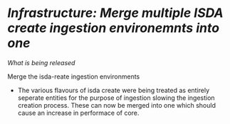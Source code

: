 # *Infrastructure: Merge multiple ISDA create ingestion environemnts into one*

_What is being released_

Merge the isda-reate ingestion environments
 - The various flavours of isda create were being treated as entirely seperate entities for the purpose of ingestion slowing the ingestion creation process. These can now be merged into one which should cause an increase in performace of core.
